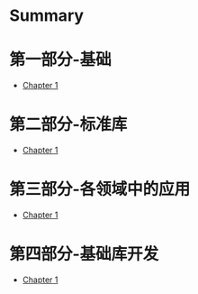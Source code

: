 # Summary

# 第一部分-基础
- [Chapter 1](./chapter_1.md)

# 第二部分-标准库
- [Chapter 1](./chapter_1.md)

# 第三部分-各领域中的应用
- [Chapter 1](./chapter_1.md)

# 第四部分-基础库开发
- [Chapter 1](./chapter_1.md)
